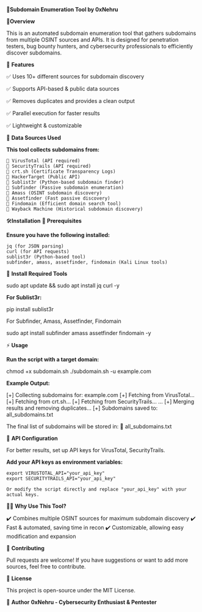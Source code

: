 🔎**Subdomain Enumeration Tool by 0xNehru**

📌**Overview**

This is an automated subdomain enumeration tool that gathers subdomains from multiple OSINT sources and APIs. It is designed for penetration testers, bug bounty hunters, and cybersecurity professionals to efficiently discover subdomains.

🚀 **Features**

✅ Uses 10+ different sources for subdomain discovery

✅ Supports API-based & public data sources

✅ Removes duplicates and provides a clean output

✅ Parallel execution for faster results

✅ Lightweight & customizable

📖 **Data Sources Used**

**This tool collects subdomains from:**

    🔹 VirusTotal (API required)
    🔹 SecurityTrails (API required)
    🔹 crt.sh (Certificate Transparency Logs)
    🔹 HackerTarget (Public API)
    🔹 Sublist3r (Python-based subdomain finder)
    🔹 Subfinder (Passive subdomain enumeration)
    🔹 Amass (OSINT subdomain discovery)
    🔹 Assetfinder (Fast passive discovery)
    🔹 Findomain (Efficient domain search tool)
    🔹 Wayback Machine (Historical subdomain discovery)

🛠️**Installation**
🔹 **Prerequisites**

**Ensure you have the following installed:**

    jq (for JSON parsing)
    curl (for API requests)
    sublist3r (Python-based tool)
    subfinder, amass, assetfinder, findomain (Kali Linux tools)

🔹 **Install Required Tools**

sudo apt update && sudo apt install jq curl -y

**For Sublist3r:**

pip install sublist3r

For Subfinder, Amass, Assetfinder, Findomain

sudo apt install subfinder amass assetfinder findomain -y

⚡ **Usage**

**Run the script with a target domain:**

chmod +x subdomain.sh
./subdomain.sh -u example.com

**Example Output:**

[+] Collecting subdomains for: example.com
[+] Fetching from VirusTotal...
[+] Fetching from crt.sh...
[+] Fetching from SecurityTrails...
...
[+] Merging results and removing duplicates...
[+] Subdomains saved to: all_subdomains.txt

The final list of subdomains will be stored in:
📂 all_subdomains.txt

🔑 **API Configuration**

For better results, set up API keys for VirusTotal, SecurityTrails.

   **Add your API keys as environment variables:**

    export VIRUSTOTAL_API="your_api_key"
    export SECURITYTRAILS_API="your_api_key"

    Or modify the script directly and replace "your_api_key" with your actual keys.

🏴‍☠️ **Why Use This Tool?**

✔️ Combines multiple OSINT sources for maximum subdomain discovery
✔️ Fast & automated, saving time in recon
✔️ Customizable, allowing easy modification and expansion

🤝 **Contributing**

Pull requests are welcome! If you have suggestions or want to add more sources, feel free to contribute.

📜 **License**

This project is open-source under the MIT License.

👤 **Author** **0xNehru - Cybersecurity Enthusiast & Pentester**
